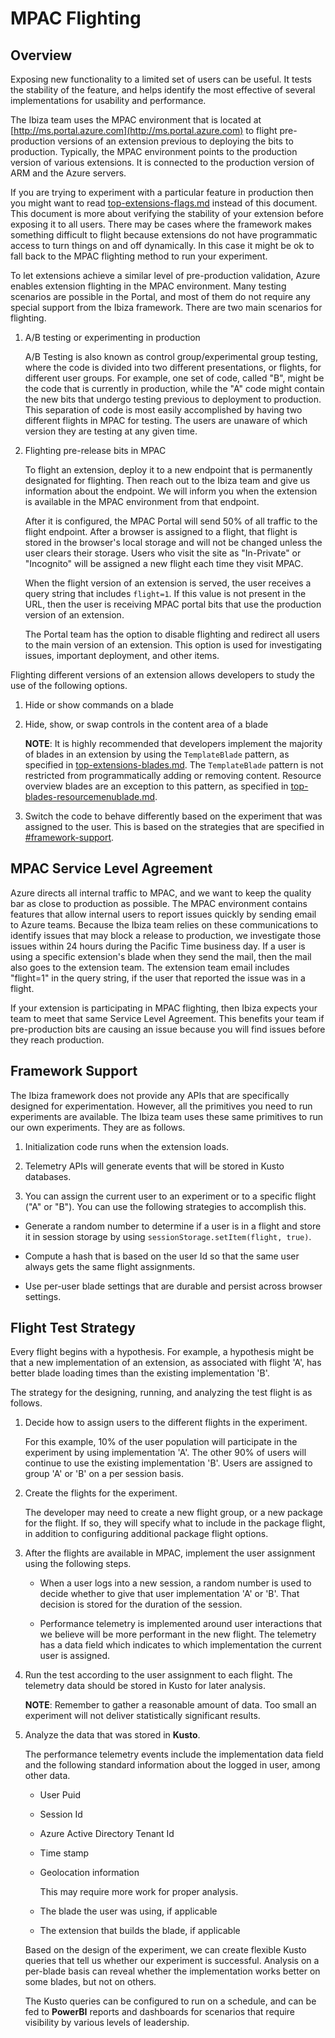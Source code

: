 
<a name="mpac-flighting"></a>
# MPAC Flighting

<a name="mpac-flighting-overview"></a>
## Overview

Exposing new functionality to a limited set of users can be useful. It tests the stability of the feature, and helps identify the most effective of several implementations for usability and performance. 

The Ibiza team uses the MPAC environment that is located at [http://ms.portal.azure.com](http://ms.portal.azure.com) to flight pre-production versions of an extension previous to deploying  the bits to production. Typically, the MPAC environment points to the production version of various extensions.  It is connected to the production version of ARM and the Azure servers.

If you are trying to experiment with a particular feature in production then you might want to read [top-extensions-flags.md](top-extensions-flags.md) instead of this document. This document is more about verifying the stability of your extension before exposing it to all users. There may be cases where the framework makes something difficult to flight because extensions do not have programmatic access to turn things on and off dynamically. In this case it might be ok to fall back to the MPAC flighting method to run your experiment.

To let extensions achieve a similar level of pre-production validation, Azure enables extension flighting in the MPAC environment. Many testing scenarios are possible in the Portal, and most of them do not require any special support from the Ibiza framework. There are two main scenarios for flighting.
 
1. A/B testing or experimenting in production

    A/B Testing is also known as control group/experimental group testing, where the code is divided into two different presentations, or flights, for different user groups.  For example, one set of code, called "B", might be the code that is currently in production, while the "A" code might contain the new bits that undergo  testing previous to deployment to production.   This separation of code  is most easily accomplished by having two different flights in MPAC for testing.  The users are unaware of which version they are testing at any given time.

1. Flighting pre-release bits in MPAC 

    To flight an extension, deploy it to a new endpoint that is permanently designated for flighting. Then reach out to the Ibiza team and give us information about the endpoint.  We will inform you when the extension is available in the MPAC environment from that endpoint.

    <!-- TODO: Determine how the Ibiza team is contacted in this intance - email? Pull request? Is there a sample email? -->

    After it is configured, the MPAC Portal will send 50% of all traffic to the flight endpoint.  After a browser is assigned to a flight, that flight is stored in the browser's local storage and will not be changed unless the user clears their storage.  Users who visit the site as "In-Private" or "Incognito" will be assigned a new flight each time they visit MPAC.

    When the flight version of an extension is served, the user receives a query string that includes  `flight=1`. If this value is not present in the URL, then the user is receiving MPAC portal bits that use the production version of an extension.

    The Portal team has the option to disable flighting and redirect all users to the main version of an extension.  This option is used for investigating issues, important deployment, and other items.

Flighting different versions of an extension allows developers to study the use of the following options.
 
1. Hide or show commands on a blade

1. Hide, show, or swap controls in the content area of a blade 

    **NOTE**: It is highly recommended that developers implement the majority of blades in an extension by using  the `TemplateBlade` pattern, as specified in [top-extensions-blades.md](top-extensions-blades.md).  The  `TemplateBlade`  pattern is not restricted from programmatically adding or removing content.  Resource overview blades are an exception to this pattern, as specified in [top-blades-resourcemenublade.md](top-blades-resourcemenublade.md). 

1. Switch the code to behave differently based on the experiment that was assigned to the user. This is based on the strategies that are specified in [#framework-support](#framework-support).
 
<a name="mpac-flighting-mpac-service-level-agreement"></a>
## MPAC Service Level Agreement

Azure directs all internal traffic to MPAC, and we want to keep the quality bar as close to production as possible. The MPAC environment contains features that allow internal users to report issues quickly by sending email to Azure teams.  Because the Ibiza team relies on these communications to identify issues that may block a release to production, we investigate those issues within 24 hours during the Pacific Time business day.  If a user is using a specific extension's blade when they send the mail, then the mail also goes to the extension team. The extension team email includes  "flight=1" in the query string, if the user that reported the issue was in a flight.

If your extension is participating in MPAC flighting, then Ibiza expects your team to meet that same Service Level Agreement. This benefits your team if pre-production bits are causing an issue because you will find issues before they reach production.

<a name="mpac-flighting-framework-support"></a>
## Framework Support

The Ibiza framework does not provide any APIs that are specifically designed for experimentation. However, all the primitives you need to run experiments are available. The Ibiza team uses these same primitives to run our own experiments. They are as follows.
 
1. Initialization code runs when the extension loads.

1. Telemetry APIs will generate events that will be stored in Kusto databases.

1. You can assign the current user to an experiment or to a specific flight ("A" or "B").  You can use the following strategies to accomplish this.

  * Generate a random number to determine if a user is in a flight and store it in session storage by using `sessionStorage.setItem(flight, true)`.

  * Compute a hash that is based on the user Id so that the same user always gets the same flight assignments.
   
  * Use per-user blade settings that are durable and persist across browser settings.

<a name="mpac-flighting-flight-test-strategy"></a>
## Flight Test Strategy

Every flight begins with a hypothesis.  For example, a hypothesis might be that a new implementation of an extension, as associated with flight 'A', has better blade loading times than the existing implementation 'B'.

The strategy for the designing, running, and analyzing the test flight is as follows.

1. Decide how to assign users to the different flights in the experiment.

    For this example, 10% of the user population will participate in the experiment by using implementation 'A'. The other 90% of users will continue to use the  existing  implementation 'B'. Users are assigned to group 'A' or 'B' on a per session basis.

1. Create the flights for the experiment.
 
    The developer may need to create a new flight group, or a new package for the flight. If so, they will specify what to include in the package flight, in addition to configuring additional package flight options.

1. After the flights are available in MPAC, implement the user assignment using the following steps.
  
   * When a user logs into a new session, a random number is used to decide whether to give that user implementation 'A' or 'B'. That  decision is stored for the duration of the session.

   * Performance telemetry is implemented around user interactions that we believe will be more performant in the new flight. The telemetry has a data field which indicates to which implementation the current user is assigned.

1. Run the test according to the user assignment to each flight. The telemetry data should be stored in Kusto for later analysis.

    **NOTE**: Remember to gather a reasonable amount of data. Too small an experiment will not deliver statistically significant results. 

1. Analyze the data that was stored in **Kusto**.

   The performance telemetry events include the implementation data field and the following standard information about the logged in user, among other data.

    * User Puid

    * Session Id

    * Azure Active Directory Tenant Id

    * Time stamp

    * Geolocation information

        This may require more work for proper analysis. 

    * The blade the user was using, if applicable

    * The extension that builds the blade, if applicable
      
    Based on the design of the experiment, we can create flexible Kusto queries that tell us whether our experiment is successful.  Analysis on a per-blade basis can reveal whether the implementation works better on some blades, but not on others.

   The Kusto queries can be configured to run on a schedule, and can be fed to **PowerBI** reports and dashboards for scenarios that require visibility by various levels of leadership.
 
